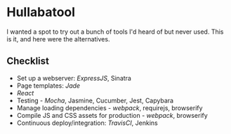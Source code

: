 # Hullabatool

I wanted a spot to try out a bunch of tools I'd heard of but never used. This is it, and here were the alternatives.

## Checklist

* Set up a webserver: *ExpressJS*, Sinatra
* Page templates: *Jade*
* *React*
* Testing - *Mocha*, Jasmine, Cucumber, Jest, Capybara
* Manage loading dependencies - *webpack*, requirejs, browserify
* Compile JS and CSS assets for production - *webpack*, browserify
* Continuous deploy/integration: *TravisCI*, Jenkins
